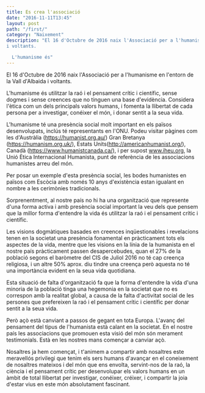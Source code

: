 ```yaml
---
title: Es crea l'associació
date: "2016-11-11T13:45"
layout: post
path: "/first/"
category: "Naixement"
description: "El 16 d'Octubre de 2016 naix l'Associació per a l'humanisme en l'entorn de la Vall d'Albaida
i voltants.

  L'humanisme és"
---
```


El 16 d'Octubre de 2016 naix l'Associació per a l'humanisme en l'entorn de la Vall d'Albaida
i voltants.

  L'humanisme és utilitzar la raó i el pensament crític i científic,
sense dogmes i sense creences que no tinguen una base d'evidència.
Considera l'ètica com un dels principals valors humans, i fomenta la
llibertat de cada persona per a investigar, conéixer el món, i donar
sentit a la seua vida.

L'humanisme té una presència social molt important en els països
desenvolupats, inclús té representants en l'ONU. Podeu visitar pàgines
com les d'Austràlia (https://humanist.org.au/) Gran Bretanya (https://humanism.org.uk/), Estats Units(http://americanhumanist.org/), Canadà (https://www.humanistcanada.ca/), i per supost
www.iheu.org, la Unió Ètica Internacional Humanista, punt de
referència de les associacions humanistes arreu del món.

  Per posar un exemple d'esta presència social, les bodes humanistes en països com Escòcia amb
només 10 anys d'existència estan igualant en nombre a les cerimònies
tradicionals.

  Sorprenentment, al nostre país no hi ha una organització que
represente d'una forma activa i amb presència social important la veu
dels que pensem que la millor forma d'entendre la vida és utilitzar la
raó i el pensament crític i científic.

  Les visions dogmàtiques basades en creences inqüestionables i
revelacions tenen en la societat una presència fonamental en
pràcticament tots els aspectes de la vida, mentre que les visions en
la línia de la humanista en el nostre país pràcticament passen
desapercebudes, quan el 27% de la població segons el baròmetre del CIS
de Juliol 2016 no té cap creença religiosa, i un altre 50% aprox. diu
tindre una creença però aquesta no té una importància evident en la
seua vida quotidiana.

  Esta situació de falta d'organització fa que la forma d'entendre
la vida d'una minoria de la població tinga una hegemonia en la
societat que no es correspon amb la realitat global, a causa de la
falta d'activitat social de les persones que prefereixen la raó i el
pensament crític i científic per donar sentit a la seua vida.

  Però açò està canviant a passos de gegant en tota Europa. L'avanç
del pensament del tipus de l'humanista està calant en la societat. En
el nostre país les associacions que promouen esta visió del món són
merament testimonials. Està en les nostres mans començar a canviar
açò.

   Nosaltres ja hem començat, i t'animem a compartir amb nosaltres
este meravellós privilegi que tenim els sers humans d'avançar en el
coneixement de nosaltres mateixos i del món que ens envolta,
servint-nos de la raó, la ciència i el pensament crític per
desenvolupar els valors humans en un àmbit de total llibertat per
investigar, conéixer, créixer, i compartir la joia d'estar vius en
este món absolutament fascinant.
